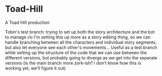 # Toad-Hill
A Toad Hill production

Tobin's test branch:
trying to set up both the story architecture and the bot to manage i/o
I'm setting this up more as a story editing thing, so we can handle branching between all the characters and individual story segments, but also let everyone see each other's movements...
Useful as a test branch while setting up the structure of the code that we can use between the different versions, but probably going to diverge as we get into the separate versions (is the main branch more zork-ish? i don't know how this is working yet, we'll figure it out)